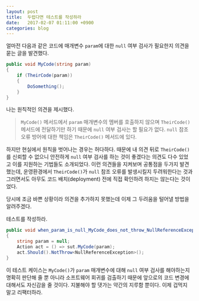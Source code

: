 ```yaml
---
layout: post
title:  두렵다면 테스트를 작성하라
date:   2017-02-07 01:11:00 +0900
categories: blog
---
```


얼마전 다음과 같은 코드에 매개변수 `param`에 대한 `null` 여부 검사가 필요한지 의견을 묻는 글을 발견했다.

```csharp
public void MyCode(string param)
{
    if (TheirCode(param))
    {
        DoSomething();
    }
}
```

<!--more-->

나는 원칙적인 의견을 제시했다.

> `MyCode()` 메서드에서 `param` 매개변수의 멤버를 호출하지 않으며 `TheirCode()` 메서드에 전달하기만 하기 때문에 `null` 여부 검사는 할 필요가 없다. `null` 참조 오류 방어에 대한 책임은 `TheirCode()` 메서드에 있다.

하지만 현실에서 원칙을 벗어나는 경우는 허다하다. 때문에 내 의견 뒤로 `TheirCode()`를 신뢰할 수 없으니 안전하게 `null` 여부 검사를 하는 것이 좋겠다는 의견도 다수 있었고 이를 지원하는 기법들도 소개되었다. 이런 의견들을 지켜보며 공통점을 두가지 발견했는데, 운영환경에서 `TheirCode()`가 `null` 참조 오류를 발생시킬지 두려워한다는 것과 그러면서도 아무도 코드 배치(deployment) 전에 직접 확인하려 하지는 않는다는 것이었다.

당시에 조금 바쁜 상황이라 의견을 추가하지 못했는데 이제 그 두려움을 털어낼 방법을 알려주겠다.

테스트를 작성하라.

```csharp
public void when_param_is_null_MyCode_does_not_throw_NullReferenceException()
{
    string param = null;
    Action act = () => sut.MyCode(param);
    act.Should().NotThrow<NullReferenceException>();
}
```

이 테스트 케이스는 `MyCode()`가 `param` 매개변수에 대해 `null` 여부 검사를 해야하는지 명확히 판단해 줄 뿐 아니라 소프트웨어 회귀를 검출하기 때문에 앞으로의 코드 변경에 대해서도 자신감을 줄 것이다. 지불해야 할 댓가는 약간의 지루함 뿐이다. 이제 겁먹지 말고 리팩터하라.
